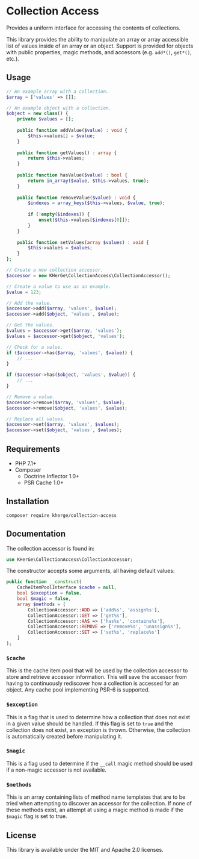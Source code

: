 Collection Access
=================

Provides a uniform interface for accessing the contents of collections.

This library provides the ability to manipulate an array or array accessible
list of values inside of an array or an object. Support is provided for objects
with public properties, magic methods, and accessors (e.g. `add*()`, `get*()`, 
etc.).

Usage
-----

```php
// An example array with a collection.
$array = ['values' => []];

// An example object with a collection.
$object = new class() {
    private $values = [];
    
    public function addValue($value) : void {
        $this->values[] = $value;
    }
    
    public function getValues() : array {
        return $this->values;
    }
    
    public function hasValue($value) : bool {
        return in_array($value, $this->values, true);
    }
    
    public function removeValue($value) : void {
        $indexes = array_keys($this->values, $value, true);
        
        if (!empty($indexes)) {
            unset($this->values[$indexes[0]]);
        }
    }
    
    public function setValues(array $values) : void {
        $this->values = $values;
    }
};

// Create a new collection accessor.
$accessor = new KHerGe\CollectionAccess\CollectionAccessor();

// Create a value to use as an example.
$value = 123;

// Add the value.
$accessor->add($array, 'values', $value);
$accessor->add($object, 'values', $value);

// Get the values.
$values = $accessor->get($array, 'values');
$values = $accessor->get($object, 'values');

// Check for a value.
if ($accessor->has($array, 'values', $value)) {
    // ...
}

if ($accessor->has($object, 'values', $value)) {
    // ...
}

// Remove a value.
$accessor->remove($array, 'values', $value);
$accessor->remove($object, 'values', $value);

// Replace all values.
$accessor->set($array, 'values', $values);
$accessor->set($object, 'values', $values);
```

Requirements
------------

- PHP 7.1+
- Composer
    - Doctrine Inflector 1.0+
    - PSR Cache 1.0+

Installation
------------

    composer require kherge/collection-access

Documentation
-------------

The collection accessor is found in:

```php
use KHerGe\CollectionAccess\CollectionAccessor;
```

The constructor accepts some arguments, all having default values:

```php
public function __construct(
    CacheItemPoolInterface $cache = null,
    bool $exception = false,
    bool $magic = false,
    array $methods = [
        CollectionAccessor::ADD => ['add%s', 'assign%s'],
        CollectionAccessor::GET => ['get%s'],
        CollectionAccessor::HAS => ['has%s', 'contains%s'],
        CollectionAccessor::REMOVE => ['remove%s', 'unassign%s'],
        CollectionAccessor::SET => ['set%s', 'replace%s']
    ]
);
```

### `$cache`

This is the cache item pool that will be used by the collection accessor to
store and retrieve accessor information. This will save the accessor from
having to continuously rediscover how a collection is accessed for an object.
Any cache pool implementing PSR-6 is supported.

### `$exception`

This is a flag that is used to determine how a collection that does not exist
in a given value should be handled. If this flag is set to `true` and the
collection does not exist, an exception is thrown. Otherwise, the collection
is automatically created before manipulating it.

### `$magic`

This is a flag used to determine if the `__call` magic method should be
used if a non-magic accessor is not available.

### `$methods`

This is an array containing lists of method name templates that are to be
tried when attempting to discover an accessor for the collection. If none
of these methods exist, an attempt at using a magic method is made if the
`$magic` flag is set to true.

License
-------

This library is available under the MIT and Apache 2.0 licenses.
